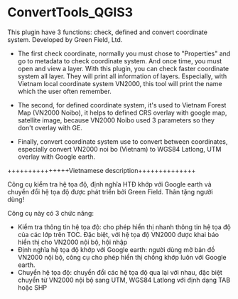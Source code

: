 # ConvertTools_QGIS3
This plugin have 3 functions: check, defined and convert coordinate system. Developed by Green Field, Ltd.

- The first check coordinate, normally you must chose to "Properties" and go to metadata to check coordinate system. And once time, you must open and view a layer. With this plugin, you can check faster coordinate system all layer. They will print all information of layers. Especially, with Vietnam local coordinate system VN2000, this tool will print the name which the user often remember.

- The second, for defined coordinate system, it's used to Vietnam Forest Map (VN2000 Noibo), it helps to defined CRS overlay with google map, satellite image, because VN2000 Noibo used 3 parameters so they don't overlay with GE.

- Finally, convert coordinate system use to convert between coordinates, especially convert VN2000 noi bo (Vietnam) to WGS84 Latlong, UTM overlay with Google earth.

+++++++++++++++Vietnamese description++++++++++++++

Công cụ kiểm tra hệ tọa độ, định nghĩa HTĐ khớp với Google earth và chuyển đổi hệ tọa độ được phát triển bởi Green Field. Thân tặng người dùng!

Công cụ này có 3 chức năng:

- Kiểm tra thông tin hệ tọa độ: cho phép hiển thị nhanh thông tin hệ tọa độ của các lớp trên TOC. Đặc biệt, với hệ tọa độ VN2000 được khai báo hiển thị cho VN2000 nội bộ, hội nhập
- Định nghĩa hệ tọa độ khớp với Google earth: người dùng mở bản đồ VN2000 nội bộ, công cụ cho phép hiển thị chồng khớp luôn với Google earth.
- Chuyển hệ tọa độ: chuyển đổi các hệ tọa độ qua lại với nhau, đặc biệt chuyển từ VN2000 nội bộ sang UTM, WGS84 Latlong với định dạng TAB hoặc SHP
